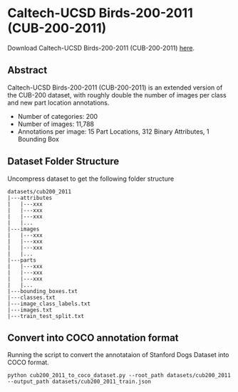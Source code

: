 # Caltech-UCSD Birds-200-2011 (CUB-200-2011)

Download Caltech-UCSD Birds-200-2011 (CUB-200-2011) [here](https://www.vision.caltech.edu/datasets/cub_200_2011/).

## Abstract
Caltech-UCSD Birds-200-2011 (CUB-200-2011) is an extended version of the CUB-200 dataset, with roughly double the number of images per class and new part location annotations.
- Number of categories: 200
- Number of images: 11,788
- Annotations per image: 15 Part Locations, 312 Binary Attributes, 1 Bounding Box

## Dataset Folder Structure
Uncompress dataset to get the following folder structure
```shell
datasets/cub200_2011
|---attributes
|   |---xxx
|   |---xxx
|   |---xxx
|   |...
|---images
|   |---xxx
|   |---xxx
|   |---xxx
|   |...
|---parts
|   |---xxx
|   |---xxx
|   |---xxx
|   |...
|---bounding_boxes.txt
|---classes.txt
|---image_class_labels.txt
|---images.txt
|---train_test_split.txt
```

## Convert into COCO annotation format
Running the script to convert the annotataion of Stanford Dogs Dataset into COCO format.
```shell
python cub200_2011_to_coco_dataset.py --root_path datasets/cub200_2011 --output_path datasets/cub200_2011_train.json
```
